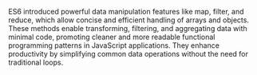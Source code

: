 ES6 introduced powerful data manipulation features like map, filter, and reduce, which allow concise and efficient handling of arrays and objects. These methods enable transforming, filtering, and aggregating data with minimal code, promoting cleaner and more readable functional programming patterns in JavaScript applications. They enhance productivity by simplifying common data operations without the need for traditional loops.
